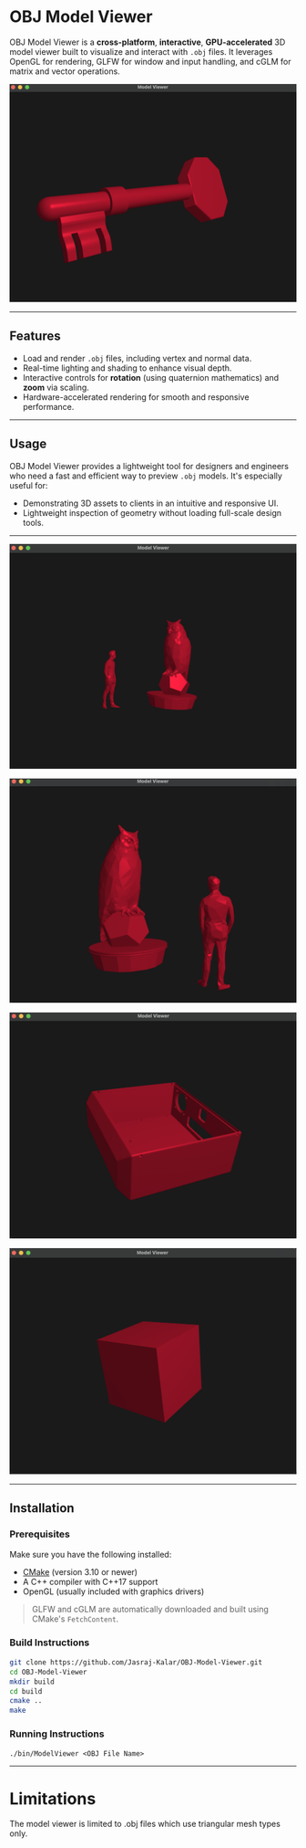 # OBJ Model Viewer

OBJ Model Viewer is a **cross-platform**, **interactive**, **GPU-accelerated** 3D model viewer built to visualize and interact with `.obj` files. It leverages OpenGL for rendering, GLFW for window and input handling, and cGLM for matrix and vector operations.

![Key](./images/Key.png)

---

## Features

- Load and render `.obj` files, including vertex and normal data.
- Real-time lighting and shading to enhance visual depth.
- Interactive controls for **rotation** (using quaternion mathematics) and **zoom** via scaling.
- Hardware-accelerated rendering for smooth and responsive performance.

---

## Usage

OBJ Model Viewer provides a lightweight tool for designers and engineers who need a fast and efficient way to preview `.obj` models. It's especially useful for:

- Demonstrating 3D assets to clients in an intuitive and responsive UI.
- Lightweight inspection of geometry without loading full-scale design tools.

---


![ManOwl](./images/Man_Owl.png)

![Man Owl Zoomed](./images/Man_Owl_Zoomed.png)

![Box](./images/Box.png)

![Cube](./images/Cube.png)

---

## Installation

### Prerequisites

Make sure you have the following installed:

- [CMake](https://cmake.org/download/) (version 3.10 or newer)
- A C++ compiler with C++17 support
- OpenGL (usually included with graphics drivers)

> GLFW and cGLM are automatically downloaded and built using CMake's `FetchContent`.

### Build Instructions

```bash
git clone https://github.com/Jasraj-Kalar/OBJ-Model-Viewer.git
cd OBJ-Model-Viewer
mkdir build
cd build
cmake ..
make
```
### Running Instructions
```
./bin/ModelViewer <OBJ File Name>
```

---

# Limitations

The model viewer is limited to .obj files which use triangular mesh types only.

